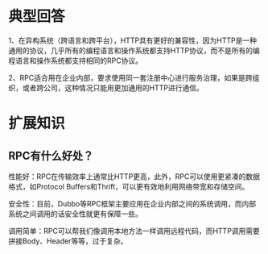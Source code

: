 # 典型回答


1、在异构系统（跨语言和跨平台），HTTP具有更好的兼容性，因为HTTP是一种通用的协议，几乎所有的编程语言和操作系统都支持HTTP协议，而不是所有的编程语言和操作系统都支持相同的RPC协议。



2、RPC适合用在企业内部，要求使用同一套注册中心进行服务治理，如果是跨组织，或者跨公司，这种情况只能用更加通用的HTTP进行通信。



# 扩展知识


## RPC有什么好处？


性能好：RPC在传输效率上通常比HTTP更高，此外，RPC可以使用更紧凑的数据格式，如Protocol Buffers和Thrift，可以更有效地利用网络带宽和存储空间。



安全性：目前，Dubbo等RPC框架主要应用在企业内部之间的系统调用，而内部系统之间调用的话安全性就更有保障一些。



调用简单：RPC可以帮我们像调用本地方法一样调用远程代码，而HTTP调用需要拼接Body、Header等等，过于复杂。



